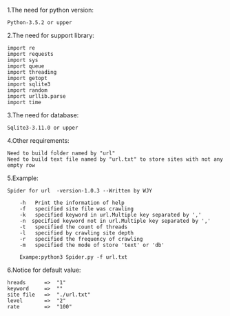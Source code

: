 1.The need for python version:

	Python-3.5.2 or upper



2.The need for support library:

	import re
	import requests
	import sys
	import queue
	import threading
	import getopt
	import sqlite3
	import random
	import urllib.parse
	import time



3.The need for database:

	Sqlite3-3.11.0 or upper



4.Other requirements:

	Need to build folder named by "url"
	Need to build text file named by "url.txt" to store sites with not any empty row



5.Example:
	
	Spider for url  -version-1.0.3 --Written by WJY
		
		-h   Print the information of help
		-f   specified site file was crawling
		-k   specified keyword in url.Multiple key separated by ',' 
		-n  specified keyword not in url.Multiple key separated by ','
		-t   specified the count of threads
		-l   specified by crawling site depth
		-r   specified the frequency of crawling
		-m 	 specified the mode of store 'text' or 'db'
		
		Exampe:python3 Spider.py -f url.txt



6.Notice for default value:

	hreads		=>	"1"
	keyword		=>	""
	site file	=>	"./url.txt"
	level		=>	"2"
	rate		=>	"100"

